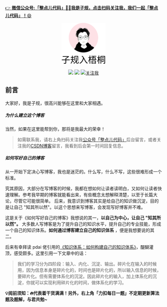 

<a href="https://mp.weixin.qq.com/s?__biz=Mzk0NDEwMDUyNQ==&mid=2247483680&idx=1&sn=30755d600d675d6519ccbb36d4bb2fba&chksm=c32884e2f45f0df49f02380126275146e324bccd8b83245aaaa853a1b3ef77169e046db259e1#rd" target="_blank">👉 **微信公众号:「整点儿代码」👨‍💻我是子规，点击扫码关注我，我们一起「整点儿代码」！**😄</a>

<center><img src="_media\icon1.png" alt="logo" style="zoom:50%;"  /></center>
<p align="center">
<a href="https://github.com/z1gui" target="_blank"><img src="https://img.shields.io/badge/Github-z1gui-red.svg"></a>
<a href="https://blog.csdn.net/weixin_34570718" target="_blank"><img src="https://img.shields.io/badge/CSDN-子规入梧桐-blue.svg"></a>
<a href="https://mp.weixin.qq.com/s?__biz=Mzk0NDEwMDUyNQ==&mid=2247483680&idx=1&sn=30755d600d675d6519ccbb36d4bb2fba&chksm=c32884e2f45f0df49f02380126275146e324bccd8b83245aaaa853a1b3ef77169e046db259e1#rd" target="_blank"><img src="https://img.shields.io/badge/微信公众号-整点儿代码-green.svg" alt="关注我"></a>      
</p>







## 前言


大家好，我是子规，很高兴能够在这里和大家相遇。

##### 为什么建立这个博客



当然，如果在这里能帮到你，那将是我最大的荣幸！


> 如需联系我，请右上角扫码关注我[公众号「整点儿代码」](https://mp.weixin.qq.com/s?__biz=Mzk0NDEwMDUyNQ==&mid=2247483680&idx=1&sn=30755d600d675d6519ccbb36d4bb2fba&chksm=c32884e2f45f0df49f02380126275146e324bccd8b83245aaaa853a1b3ef77169e046db259e1#rd)后台留言，或者关注我的[CSDN博客](https://blog.csdn.net/weixin_34570718)留言，我看到后会第一时间回复信息。



##### 如何写好自己的博客

从一开始下定决心写博客，我也是迷茫的。什么写，什么不写，这些很难形成一个标准。

究其原因，大部分在写博客的时候，我都在想如何让读者读明白，又如何让读者快速理解。参考我早期的博客就能看出来，有些概念太想解释清楚，以至于长篇大论，尽管它可能很简单。 后来，我意识到博客其实是给自己的知识做沉淀，目的是让自己 "知其所以然"。以这个思想来写博客，会发现写好博客并不难。

这是关于《如何写好自己的博客》我想说的其一，**以自己为中心，让自己 "知其所以然"。** 大多数人写博客是为了提升自己的知识水平，提升自己的专业技能，形成一个自己的知识体系。**如何通过博客建立自己的知识体系** ，便是我想要说的其二。

后来有幸拜读 pdai 佬引用的[《知识体系：如何构建自己的知识体系》](https://pdai.tech/md/team/team-z-tixi.html)，醍醐灌顶，感受颇多。这里引用一下文章中的话：

>  我们的学习分为四阶段：输入、内化、沉淀、输出。碎片化在输入的时候用，因为信息本身是碎片化的，时间也是碎片化的，所以输入信息的时候，要碎片化。但有需要体系化的沉淀。因此碎片化的输入，加上体系化的沉淀，你就可以实现利用碎片化的时间，做体系化的学习。





**💡阅前须知：🔥代表着干货满满！另外，右上角「力扣每日一题」不定期更新算法题及题解，与君共勉~** 


